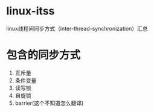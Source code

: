 # linux-itss
linux线程间同步方式（inter-thread-synchronization）汇总

# 包含的同步方式
1. 互斥量
2. 条件变量
3. 读写锁
4. 自旋锁
5. barrier(这个不知道怎么翻译)
